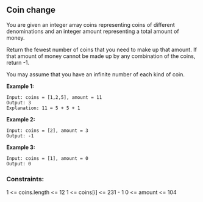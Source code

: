 ## Coin change

You are given an integer array coins representing coins of different denominations and an integer amount representing a total amount of money.

Return the fewest number of coins that you need to make up that amount. If that amount of money cannot be made up by any combination of the coins, return -1.

You may assume that you have an infinite number of each kind of coin.


**Example 1:**

```
Input: coins = [1,2,5], amount = 11
Output: 3
Explanation: 11 = 5 + 5 + 1
```

**Example 2:**

```
Input: coins = [2], amount = 3
Output: -1
```

**Example 3:**

```
Input: coins = [1], amount = 0
Output: 0
```

### Constraints:

1 <= coins.length <= 12
1 <= coins[i] <= 231 - 1
0 <= amount <= 104
